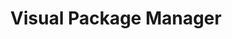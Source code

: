 ---
title: "Visual Package Manager"
Description: "A desktop app that empowers casual users to interact with the terminal and install open source software."
ogimage: "/images/gui-og-image.jpg"
websiteURL: "https://www.producthunt.com/products/pkgx"
contactURL: "https://example.com/contact"
gallery:
  - src: "/images/portfolio/gui/gui-post-01.jpg"
    lightbox: "/images/portfolio/gui/gui-post-01.jpg"
    alt: "PKGX OSSAPP - All packages screen"
  - src: "/images/portfolio/gui/gui-post-02.jpg"
    lightbox: "/images/portfolio/gui/gui-post-02.jpg"
    alt: "Variant states for OSSAPP package cards"
  - src: "/images/portfolio/gui/gui-post-03.jpg"
    lightbox: "/images/portfolio/gui/gui-post-03.jpg"
    alt: "A screen grab of Figma components and variants therein."
  - src: "/images/portfolio/gui/gui-post-04.jpg"
    lightbox: "/images/portfolio/gui/gui-post-04.jpg"
    alt: "The package details screens for the OSSAPP."
overview: "What would a developer's terminal look like in the form of a gui (graphic user interface)? That's the question we asked ourselves when designing PKGX's visual package manager, now called the OSSAPP. The goal was to create an app that would empower anyone to to install and manage open-source software. Users are able to visually browse open-source that's available on PKGX, install and uninstall, manage versions, interact with an in-app terminal (and gui when available), and much more. I led all aspects of the design, owned the prompt engineering for AI-generated package imagery, and assisted with the frontend development. Uniquely, every component was 100% designed from scratch."
features:
  - "UI/UX Design"
  - "Product Design"
  - "Figma"
  - "Prompt Engineering"
  - "Art Direction"
  - "Creative Direction"
  - "Entrepreneurship"
  - "Stable Diffusion"
  - "Automation Development"
  - "Frontend Development"
videoURL: ""
background: "The OSSAPP was originally developed under tea.xyz before being re-branded to OSSAPP (Open-Source Software App) under PKGX, and it's now one of PKGX's flagship products. Internally, we simply called it the 'gui'. The terminal is such a powerful tool that everyone has access to, but only seasoned developers know how to wield. We wanted to bring casual users into the fold and introduced open-source to a wider user-base. In effort to assign a visual identity to these pieces of code which previously only existed as such, I developed a custom AI-prompt and we engineered an automation to generate a graphic cover for each package when added to PKGX. We launched on ProductHunt and were were instantly lauded by the developer community. Users praised the UI in particular, citing that it was refreshing to see something not made form cookie-cutter components."
challenge: "Aside from the custom components, the aspect of this project that I'm most proud of is the AI workflow that we developed for image generations. I engineered the prompt for Stable Diffusion, and then worked with our development team to create an automation wherein an on-brand image would be generated each time open-source developers submitted their packages to PKGX. A key aspect of this workflow was that it sent image previews to Slack where I could either approve the generation, or request another image. This enabled us to workshop the prompt over time, and also add negative prompts to steer the AI away from anything profane or repetitive. The ever-changing capabilities of AI also created a moving target for us. As the AI got better and better, it became necessary to adapt the prompt accordingly so as to ensure that the images remained consistent."
---